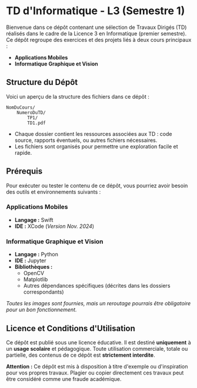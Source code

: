 # TD d'Informatique - L3 (Semestre 1)

Bienvenue dans ce dépôt contenant une sélection de Travaux Dirigés (TD) réalisés dans le cadre de la Licence 3 en Informatique (premier semestre). Ce dépôt regroupe des exercices et des projets liés à deux cours principaux :

- **Applications Mobiles**
- **Informatique Graphique et Vision**

## Structure du Dépôt

Voici un aperçu de la structure des fichiers dans ce dépôt :

```
NomDuCours/
    NumeroDuTD/
        TP1/
        TD1.pdf
```


- Chaque dossier contient les ressources associées aux TD : code source, rapports éventuels, ou autres fichiers nécessaires.
- Les fichiers sont organisés pour permettre une exploration facile et rapide.

## Prérequis

Pour exécuter ou tester le contenu de ce dépôt, vous pourriez avoir besoin des outils et environnements suivants :

### Applications Mobiles
- **Langage :** Swift
- **IDE :** XCode (*Version Nov. 2024*)

### Informatique Graphique et Vision
- **Langage :** Python
- **IDE :** Jupyter
- **Bibliothèques :**
  - OpenCV
  - Matplotlib
  - Autres dépendances spécifiques (décrites dans les dossiers correspondants)

*Toutes les images sont fournies, mais un reroutage pourrais être obligatoire pour un bon fonctionnement.*

## Licence et Conditions d'Utilisation

Ce dépôt est publié sous une licence éducative. Il est destiné **uniquement** à un **usage scolaire** et pédagogique. Toute utilisation commerciale, totale ou partielle, des contenus de ce dépôt est **strictement interdite**.

**Attention :** Ce dépôt est mis à disposition à titre d'exemple ou d'inspiration pour vos propres travaux. Plagier ou copier directement ces travaux peut être considéré comme une fraude académique.